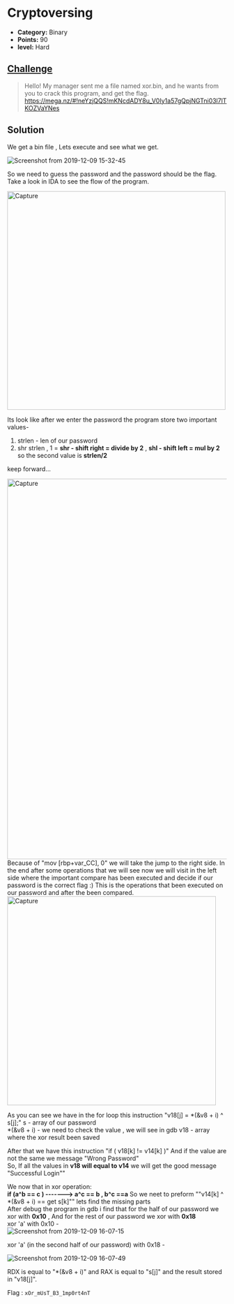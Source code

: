 # Cryptoversing

* **Category:** Binary 
* **Points:** 90
* **level:** Hard


## [Challenge](https://ctflearn.com/challenge/667)

> Hello! My manager sent me a file named xor.bin, and he wants from you to crack this program, and get the flag.  
> https://mega.nz/#!neYzjQQS!mKNcdADY8u_V0Iy1a57gQpjNGTni03l7lTKOZVaYNes 

## Solution
We get a bin file , Lets execute and see what we get.  

![Screenshot from 2019-12-09 15-32-45](https://user-images.githubusercontent.com/57364083/70432722-940d5e80-1a88-11ea-8aee-306b3b1dc609.png)

So we need to guess the password and the password should be the flag.  
Take a look in IDA to see the flow of the program.

<img width="501" alt="Capture" src="https://user-images.githubusercontent.com/57364083/70432900-f2d2d800-1a88-11ea-9bb1-7fb5a1bdb8ea.PNG">
 
Its look like after we enter the password the program store two important values-
1. strlen - len of our password
2. shr strlen , 1  =  **shr - shift right = divide by 2** , **shl - shift left = mul by 2** so the second value is **strlen/2**  

keep forward...

<img width="872" alt="Capture" src="https://user-images.githubusercontent.com/57364083/70433183-b81d6f80-1a89-11ea-9663-10d802755a24.PNG">
Because of "mov [rbp+var_CC], 0" we will take the jump to the right side. In the end after some operations that we will see now 
we will visit in the left side where the important compare has been executed and decide if our password is the correct flag :)  
This is the operations that been executed on our password and after the been compared.  

<img width="479" alt="Capture" src="https://user-images.githubusercontent.com/57364083/70433973-b48ae800-1a8b-11ea-8f48-e0680cc4f165.PNG">

As you can see we have in the for loop this instruction "v18[j] = *(&v8 + i) ^ s[j];" 
s - array of our password  
*(&v8 + i) - we need to check the value , we will see in gdb
v18 - array where the xor result been saved 

After that we have this instruction "if ( v18[k] != v14[k] )" And if the value are not the same we message "Wrong Password"    
So, If all the values in **v18 will equal to v14** we will get the good message "Successful Login""  

We now that in xor operation:  
**if (a^b == c ) -------> a^c == b , b^c ==a** 
So we neet to preform ""v14[k] ^ *(&v8 + i) == get s[k]"" lets find the missing parts  
After debug the program in gdb i find that for the half of our password we xor with **0x10** , And for the rest of our password we xor
with **0x18**  
xor 'a' with 0x10 -  
![Screenshot from 2019-12-09 16-07-15](https://user-images.githubusercontent.com/57364083/70434629-6b3b9800-1a8d-11ea-8028-9359c5b4cfcb.png)

xor 'a' (in the second half of our password) with 0x18 -   

![Screenshot from 2019-12-09 16-07-49](https://user-images.githubusercontent.com/57364083/70434722-a6d66200-1a8d-11ea-9a8e-a66ae326119f.png)

RDX is equal to "*(&v8 + i)"  and RAX is equal to "s[j]" and the result stored in "v18[j]".



Flag : ```xOr_mUsT_B3_1mp0rt4nT```


